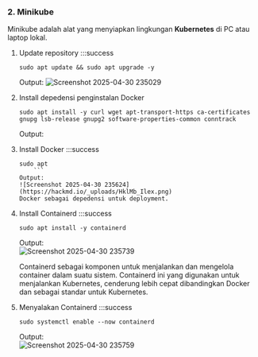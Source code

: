 ### 2. Minikube 
Minikube adalah alat yang menyiapkan lingkungan **Kubernetes** di PC atau laptop lokal.
1. Update repository
    :::success
    ```
    sudo apt update && sudo apt upgrade -y
    ```
    Output:
    ![Screenshot 2025-04-30 235029](https://hackmd.io/_uploads/HycfluLgel.png)

2. Install depedensi penginstalan Docker
    ```
    sudo apt install -y curl wget apt-transport-https ca-certificates gnupg lsb-release gnupg2 software-properties-common conntrack
    ```
    Output:

3. Install Docker
    :::success
    ```
    sudo apt
        ```
    Output:
    ![Screenshot 2025-04-30 235624](https://hackmd.io/_uploads/HklMb_Ilex.png)
    Docker sebagai depedensi untuk deployment.

4. Install Containerd
    :::success
    ```
    sudo apt install -y containerd
    ```
    Output:</br>
    ![Screenshot 2025-04-30 235739](https://hackmd.io/_uploads/ry1SW_Iele.png) </br>
   
    Containerd sebagai komponen untuk menjalankan dan mengelola container dalam suatu sistem. Containerd ini yang digunakan untuk menjalankan Kubernetes, cenderung lebih cepat dibandingkan Docker dan sebagai standar untuk Kubernetes.

6. Menyalakan Containerd
    :::success
    ```
    sudo systemctl enable --now containerd
    ```
    Output:</br>
    ![Screenshot 2025-04-30 235759](https://hackmd.io/_uploads/SJEvZOUlgg.png)
